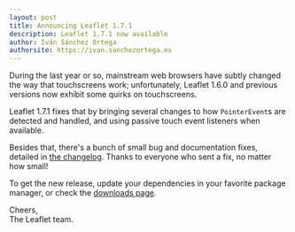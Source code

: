 ```yaml
---
layout: post
title: Announcing Leaflet 1.7.1
description: Leaflet 1.7.1 now available
author: Iván Sánchez Ortega
authorsite: https://ivan.sanchezortega.es
---
```


During the last year or so, mainstream web browsers have subtly changed the way that touchscreens work; unfortunately, Leaflet 1.6.0 and previous versions now exhibit some quirks on touchscreens.

Leaflet 1.7.1 fixes that by bringing several changes to how `PointerEvent`s are detected and handled, and using passive touch event listeners when available.

Besides that, there's a bunch of small bug and documentation fixes, detailed in [the changelog](https://github.com/Leaflet/Leaflet/blob/master/CHANGELOG.md). Thanks to everyone who sent a fix, no matter how small!

To get the new release, update your dependencies in your favorite package manager, or check the [downloads page](https://leafletjs.com/download.html).

Cheers,<br>
The Leaflet team.
